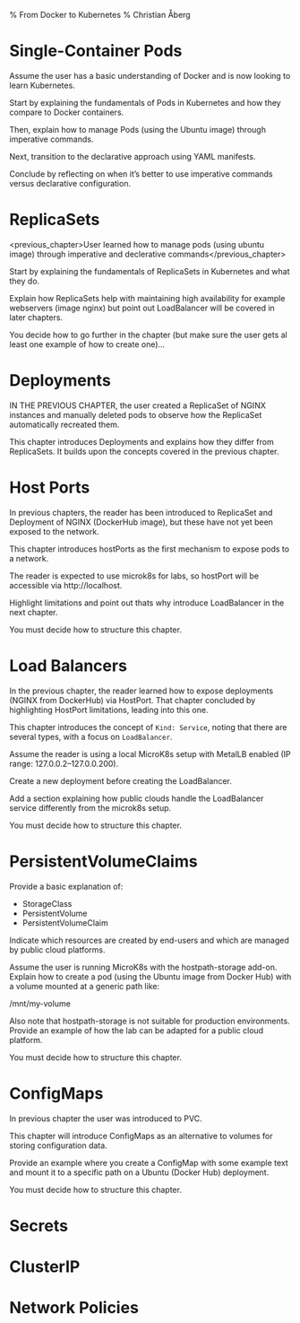 % From Docker to Kubernetes
% Christian Åberg

# Single-Container Pods

Assume the user has a basic understanding of Docker and is now looking to learn Kubernetes.

Start by explaining the fundamentals of Pods in Kubernetes and how they compare to Docker containers.

Then, explain how to manage Pods (using the Ubuntu image) through imperative commands.

Next, transition to the declarative approach using YAML manifests.

Conclude by reflecting on when it’s better to use imperative commands versus declarative configuration.

# ReplicaSets

<previous_chapter>User learned how to manage pods (using ubuntu image) through imperative and declerative commands</previous_chapter>

Start by explaining the fundamentals of ReplicaSets in Kubernetes and what they do.

Explain how ReplicaSets help with maintaining high availability for example webservers (image nginx) but point out LoadBalancer will be covered in later chapters.

You decide how to go further in the chapter (but make sure the user gets al least one example of how to create one)...

# Deployments

IN THE PREVIOUS CHAPTER, the user created a ReplicaSet of NGINX instances and manually deleted pods to observe how the ReplicaSet automatically recreated them.

This chapter introduces Deployments and explains how they differ from ReplicaSets. It builds upon the concepts covered in the previous chapter.

# Host Ports

In previous chapters, the reader has been introduced to ReplicaSet and Deployment of NGINX (DockerHub image), but these have not yet been exposed to the network.

This chapter introduces hostPorts as the first mechanism to expose pods to a network.

The reader is expected to use microk8s for labs, so hostPort will be accessible via http://localhost.

Highlight limitations and point out thats why introduce LoadBalancer in the next chapter.

You must decide how to structure this chapter.

# Load Balancers

In the previous chapter, the reader learned how to expose deployments (NGINX from DockerHub) via HostPort. That chapter concluded by highlighting HostPort limitations, leading into this one.

This chapter introduces the concept of `Kind: Service`, noting that there are several types, with a focus on `LoadBalancer`.

Assume the reader is using a local MicroK8s setup with MetalLB enabled (IP range: 127.0.0.2–127.0.0.200).

Create a new deployment before creating the LoadBalancer.

Add a section explaining how public clouds handle the LoadBalancer service differently from the microk8s setup.

You must decide how to structure this chapter.

# PersistentVolumeClaims

Provide a basic explanation of:
- StorageClass
- PersistentVolume
- PersistentVolumeClaim

Indicate which resources are created by end-users and which are managed by public cloud platforms.

Assume the user is running MicroK8s with the hostpath-storage add-on. Explain how to create a pod (using the Ubuntu image from Docker Hub) with a volume mounted at a generic path like:

/mnt/my-volume

Also note that hostpath-storage is not suitable for production environments. Provide an example of how the lab can be adapted for a public cloud platform.

You must decide how to structure this chapter.

# ConfigMaps

In previous chapter the user was introduced to PVC.

This chapter will introduce ConfigMaps as an alternative to volumes for storing configuration data.

Provide an example where you create a ConfigMap with some example text and mount it to a specific path on a Ubuntu (Docker Hub) deployment.

You must decide how to structure this chapter.

# Secrets

# ClusterIP

# Network Policies

<!--

% From Docker to Kubernetes
% Christian Åberg

Create the chapter (Heading 1) specified by the user.

Maintain a fluent, pedagogical tone.

Plan a clear heading structure to eliminate the need for bullet points or numbered lists.

Maintain a fluent, pedagogical tone with oversimplifications to keep the text clean.

 -->
